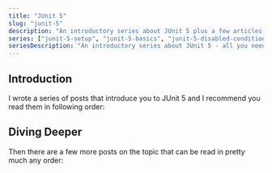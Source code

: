 ```yaml
---
title: "JUnit 5"
slug: "junit-5"
description: "An introductory series about JUnit 5 plus a few articles that dive deeper, teaching you all you need to know about Java's most ubiquitous library."
series: ["junit-5-setup", "junit-5-basics", "junit-5-disabled-conditions", "junit-5-parameterized-tests"]
seriesDescription: "An introductory series about JUnit 5 - all you need to know to get you started."
---
```


## Introduction

I wrote a series of posts that introduce you to JUnit 5 and I recommend you read them in following order:

<serieslist></serieslist>

## Diving Deeper

Then there are a few more posts on the topic that can be read in pretty much any order:

